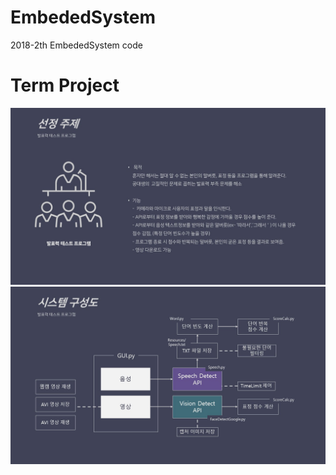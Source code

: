 # EmbededSystem
2018-2th EmbededSystem code

# Term Project

<img src="프로젝트 주제.jpg"/>
<img src="프로젝트 구성도.jpg"/>
